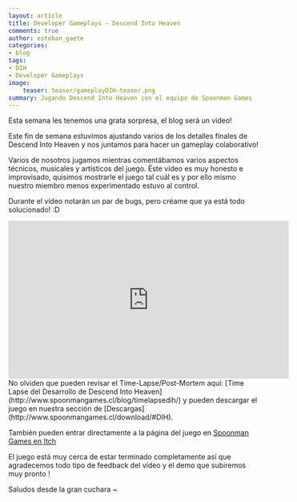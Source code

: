```yaml
---
layout: article
title: Developer Gameplays - Descend Into Heaven
comments: true
author: esteban_gaete
categories:
- blog
tags:
- DIH
- Developer Gameplays
image:
    teaser: teaser/gameplayDIH-teaser.png
summary: Jugando Descend Into Heaven con el equipo de Spoonman Games
---
```


Esta semana les tenemos una grata sorpresa, el blog será un vídeo!

Este fin de semana estuvimos ajustando varios de los detalles finales de Descend Into Heaven y nos juntamos para hacer un gameplay colaborativo!

Varios de nosotros jugamos mientras comentábamos varios aspectos técnicos, musicales y artísticos del juego. Éste vídeo es muy honesto e improvisado, quisimos mostrarle el juego tal cuál es y por ello mismo nuestro miembro menos experimentado estuvo al control.

Durante el vídeo notarán un par de bugs, pero créame que ya está todo solucionado! :D

<iframe width="560" height="315" src="https://www.youtube.com/watch?v=CfhHTOR_7Dk" frameborder="0" allowfullscreen></iframe>
<br>
No olviden que pueden revisar el Time-Lapse/Post-Mortem aquí: [Time Lapse del Desarrollo de Descend Into Heaven](http://www.spoonmangames.cl/blog/timelapsedih/) y pueden descargar el juego en nuestra sección de [Descargas](http://www.spoonmangames.cl/download/#DIH).

También pueden entrar directamente a la página del juego en [Spoonman Games en Itch](htpp://spoonmangames.itch.io)

El juego está muy cerca de estar terminado completamente así que agradecemos todo tipo de feedback del vídeo y el demo que subiremos muy pronto !

Saludos desde la gran cuchara ~


